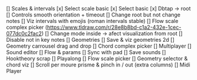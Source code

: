 [] Scales & intervals
    [x] Select scale basic
        [x] Select basic
        [x] Dbtap -> root
    [] Controls smooth orientation + timeout
    [] Change root but not change notes
    [] Viz intervals with emojis (roman intervals stable)
    [] Flow scale complex picker (https://www.tldraw.com/r/28e8b8bd-c1a2-432e-1cec-077dc0c2fac2)
        [] Change mode inside -> afect visualization from root
    [] Disable not in key notes
[] Geometries
    [] Save & viz geometries 2d
    [] Geometry carrousel drag and drop
    [] Chord complex picker
[] Multiplayer
[] Sound editor
    [] Flow & params
    [] Sync with pad
    [] Save sounds
[] Hooktheory scrap
    [] Playalong
    [] Flow scale picker
[] Geometry selector & chord viz
[] Scroll per moure prisme & pinch in / out (extra columns)
[] Midi Player